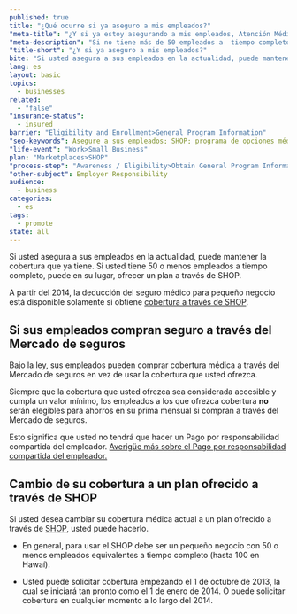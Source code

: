 ```yaml
---
published: true
title: "¿Qué ocurre si ya aseguro a mis empleados?"
"meta-title": "¿Y si ya estoy asegurando a mis empleados, Atención Médica | CuidadoDeSalud.gov"
"meta-description": "Si no tiene más de 50 empleados a  tiempo completo, puede ofrecer un plan a través de SHOP en vez de ello. Consiga información sobre sus opciones si asegura a sus empleados en Healthcare.gov"
"title-short": "¿Y si ya aseguro a mis empleados?"
bite: "Si usted asegura a sus empleados en la actualidad, puede mantener la cobertura que ya tiene. Si usted tiene 50 o menos empleados a tiempo completo, puede  en su lugar, ofrecer un plan a través de SHOP. "
lang: es
layout: basic
topics: 
  - businesses
related: 
  - "false"
"insurance-status": 
  - insured
barrier: "Eligibility and Enrollment>General Program Information"
"seo-keywords": Asegure a sus empleados; SHOP; programa de opciones médicas para empresas pequeñas
"life-event": "Work>Small Business"
plan: "Marketplaces>SHOP"
"process-step": "Awareness / Eligibility>Obtain General Program Information"
"other-subject": Employer Responsibility
audience: 
  - business
categories: 
  - es
tags: 
  - promote
state: all
---
```


Si usted asegura a sus empleados en la actualidad, puede mantener la cobertura que ya tiene. Si usted tiene 50 o menos empleados a tiempo completo, puede  en su lugar, ofrecer un plan a través de SHOP. 

A partir del 2014, la deducción del seguro médico para pequeño negocio está disponible solamente si obtiene [cobertura a través de SHOP](/es/marketplace/shop).

## Si sus empleados compran seguro a través del Mercado de seguros 

Bajo la ley, sus empleados pueden comprar cobertura médica a través del Mercado de seguros en vez de usar la cobertura que usted ofrezca.  

Siempre que la cobertura que usted ofrezca sea considerada accesible y cumpla un valor mínimo, los empleados a los que ofrezca cobertura **no** serán elegibles para ahorros en su prima mensual si compran a través del Mercado de seguros. 

Esto significa que usted no tendrá que hacer un Pago por responsabilidad compartida del empleador. [Averigüe más sobre el Pago por responsabilidad compartida del empleador.](/es/what-is-the-employer-shared-responsibility-payment) 

## Cambio de su cobertura a un plan ofrecido a través de SHOP 
Si usted desea cambiar su cobertura médica actual a un plan ofrecido a través de [SHOP](/es/what-is-the-shop-marketplace), usted puede hacerlo.

* En general, para usar el SHOP debe ser un pequeño negocio con 50 o menos empleados equivalentes a tiempo completo (hasta 100 en Hawaí).

* Usted puede solicitar cobertura empezando el 1 de octubre de 2013, la cual se iniciará tan pronto como el 1 de enero de 2014. O puede solicitar cobertura en cualquier momento a lo largo del 2014.
